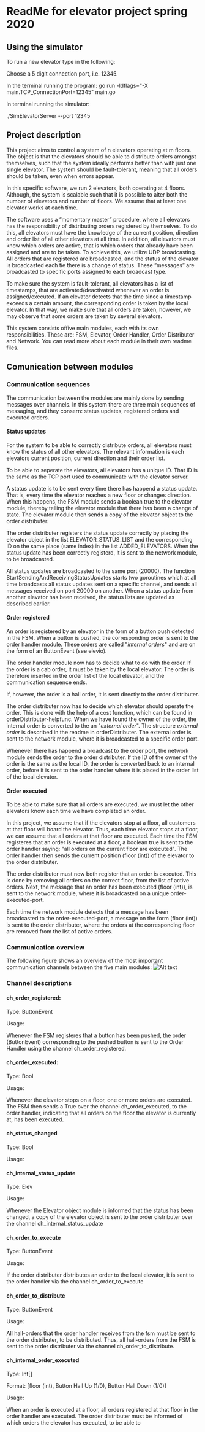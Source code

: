 # ReadMe for elevator project spring 2020

## Using the simulator

To run a new elevator type in the following:

Choose a 5 digit connection port, i.e. 12345.

In the terminal running the program:
go run -ldflags="-X main.TCP_ConnectionPort=12345" main.go

In terminal running the simulator:

./SimElevatorServer --port 12345


## Project description
This project aims to control a system of n elevators operating at m floors. The object is that the elevators should be able to distribute orders amongst themselves, such that the system ideally performs better than with just one single elevator. The system should be fault-tolerant, meaning that all orders should be taken, even when errors appear.

In this specific software, we run 2 elevators, both operating at 4 floors. Although, the system is scalable such that it is possible to alter both the number of elevators and number of floors. We assume that at least one elevator works at each time.

The software uses a “momentary master” procedure, where all elevators has the responsibility of distributing orders registered by themselves. To do this, all elevators must have the knowledge of the current position, direction and order list of all other elevators at all time. In addition, all elevators must know which orders are active, that is which orders that already have been assigned and are to be taken. To achieve this, we utilize UDP broadcasting. All orders that are registered are broadcasted, and the status of the elevator is broadcasted each tie there is a change of status. These “messages” are broadcasted to specific ports assigned to each broadcast type.

To make sure the system is fault-tolerant, all elevators has a list of timestamps, that are activated/deactivated whenever an order is assigned/executed. If an elevator detects that the time since a timestamp exceeds a certain amount, the corresponding order is taken by the local elevator. In that way, we make sure that all orders are taken, however, we may observe that some orders are taken by several elevators. 

This system consists offive main modules, each with its own responsibilities. These are: FSM, Elevator, Order Handler, Order Distributer and Network. You can read more about each module in their own readme files.

## Comunication between modules
### Communication sequences
The communication between the modules are mainly done by sending messages over channels. In this system there are three main sequences of messaging, and they consern: status updates, registered orders and executed orders.

#### Status updates
For the system to be able to correctly distribute orders, all elevators must know the status of all other elevators. The relevant information is each elevators current position, current direction and their order list.

To be able to seperate the elevators, all elevators has a unique ID. That ID is the same as the TCP port used to communicate with the elevator server.

A status update is to be sent every time there has happend a status update. That is, every time the elevator reaches a new floor or changes direction. When this happens, the FSM module sends a boolean true to the elevator module, thereby telling the elevator module that there has been a change of state. The elevator module then sends a copy of the elevator object to the order distributer.

The order distributer registers the status update correctly by placing the elevator object in the list ELEVATOR_STATUS_LIST and the corresponding ID on the same place (same index) in the list ADDED_ELEVATORS. When the status update has been correctly registerd, it is sent to the network module, to be broadcasted.

All status updates are broadcasted to the same port (20000). The function StartSendingAndReceivingStatusUpdates starts two goroutines which at all time broadcasts all status updates sent on a specific channel, and sends all messages received on port 20000 on another. When a status update from another elevator has been received, the status lists are updated as described earlier.

#### Order registered
An order is registered by an elevator in the form of a button push detected in the FSM. When a button is pushed, the corresponding order is sent to the order handler module. These orders are called "*internal orders*" and are on the form of an ButtonEvent (see elevio).

The order handler module now has to decide what to do with the order. If the order is a cab order, it must be taken by the local elevator. The order is therefore inserted in the order list of the local elevator, and the communication sequence ends.

If, however, the order is a hall order, it is sent directly to the order distributer.

The order distributer now has to decide which elevator should operate the order. This is done with the help of a cost function, which can be found in orderDistributer-helpfunc. When we have found the owner of the order, the internal order is converted to the an "*external order*". The structure *external order* is described in the readme in orderDistributer. The external order is sent to the network module, where it is broadcasted to a specific order port.

Whenever there has happend a broadcast to the order port, the network module sends the order to the order distributer. If the ID of the owner of the order is the same as the local ID, the order is converted back to an internal order, before it is sent to the order handler where it is placed in the order list of the local elevator.

#### Order executed
To be able to make sure that all orders are executed, we must let the other elevators know each time we have completed an order. 

In this project, we assume that if the elevators stop at a floor, all customers at that floor will board the elevator. Thus, each time elevator stops at a floor, we can assume that all orders at that floor are executed. Each time the FSM registeres that an order is executed at a floor, a boolean true is sent to the order handler saying: "all orders on the current floor are executed". The order handler then sends the current position (floor (int)) of the elevator to the order distributer.

The order distributer must now both register that an order is executed. This is done by removing all orders on the correct floor, from the list of active orders. Next, the message that an order has been executed (floor (int)), is sent to the network module, where it is broadcasted on a unique order-executed-port.

Each time the network module detects that a message has been broadcasted to the order-executed-port, a message on the form (floor (int)) is sent to the order distributer, where the orders at the corresponding floor are removed from the list of active orders.

### Communication overview
The following figure shows an overview of the most important communication channels between the five main modules:
![Alt text](overview_channels.png)

### Channel descriptions
#### ch_order_registered:
Type: ButtonEvent

Usage:

Whenever the FSM registeres that a button has been pushed, the order (ButtonEvent) corresponding to the pushed button is sent to the Order Handler using the channel ch_order_registered.

#### ch_order_executed:
Type: Bool

Usage:

Whenever the elevator stops on a floor, one or more orders are executed. The FSM then sends a True over the channel ch_order_executed, to the order handler, indicating that all orders on the floor the elevator is currently at, has been executed.

#### ch_status_changed
Type: Bool

Usage:

#### ch_internal_status_update
Type: Elev

Usage:

Whenever the Elevator object module is informed that the status has been changed, a copy of the elevator object is sent to the order distributer over the channel ch_internal_status_update

#### ch_order_to_execute
Type: ButtonEvent

Usage:

If the order distributer distributes an order to the local elevator, it is sent to the order handler via the channel ch_order_to_execute

#### ch_order_to_distribute
Type: ButtonEvent

Usage:

All hall-orders that the order handler receives from the fsm must be sent to the order distributer, to be distributed. Thus, all hall-orders from the FSM is sent to the order distributer via the channel ch_order_to_distribute.

#### ch_internal_order_executed
Type: Int[]

Format: [floor (int), Button Hall Up (1/0), Button Hall Down (1/0)]

Usage:

When an order is executed at a floor, all orders registered at that floor in the order handler are executed. The order distributer must be informed of which orders the elevator has executed, to be able to 

